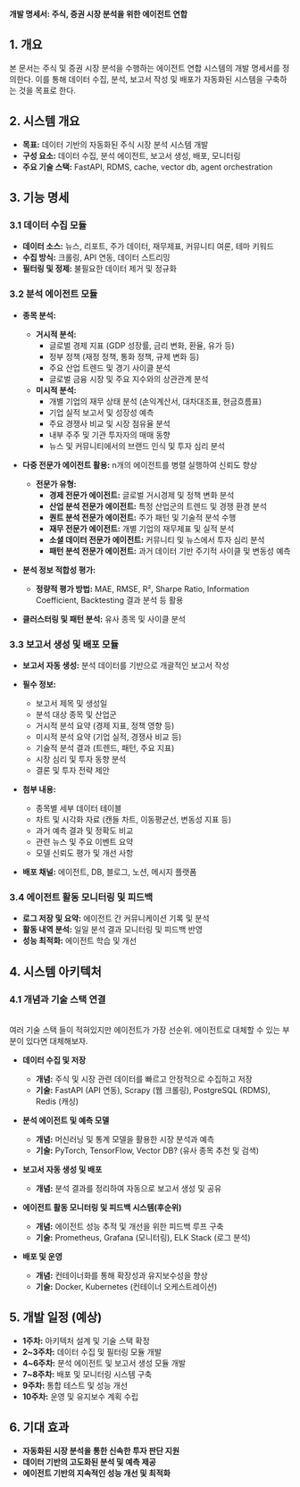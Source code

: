 **개발 명세서: 주식, 증권 시장 분석을 위한 에이전트 연합**

## 1. 개요

본 문서는 주식 및 증권 시장 분석을 수행하는 에이전트 연합 시스템의 개발 명세서를 정의한다. 이를 통해 데이터 수집, 분석, 보고서 작성 및 배포가 자동화된 시스템을 구축하는 것을 목표로 한다.

## 2. 시스템 개요

- **목표:** 데이터 기반의 자동화된 주식 시장 분석 시스템 개발
- **구성 요소:** 데이터 수집, 분석 에이전트, 보고서 생성, 배포, 모니터링
- **주요 기술 스택:** FastAPI, RDMS, cache, vector db, agent orchestration

## 3. 기능 명세

### 3.1 데이터 수집 모듈

- **데이터 소스:** 뉴스, 리포트, 주가 데이터, 재무제표, 커뮤니티 여론, 테마 키워드
- **수집 방식:** 크롤링, API 연동, 데이터 스트리밍
- **필터링 및 정제:** 불필요한 데이터 제거 및 정규화

### 3.2 분석 에이전트 모듈

- **종목 분석:**

  - **거시적 분석:**
    - 글로벌 경제 지표 (GDP 성장률, 금리 변화, 환율, 유가 등)
    - 정부 정책 (재정 정책, 통화 정책, 규제 변화 등)
    - 주요 산업 트렌드 및 경기 사이클 분석
    - 글로벌 금융 시장 및 주요 지수와의 상관관계 분석
  - **미시적 분석:**
    - 개별 기업의 재무 상태 분석 (손익계산서, 대차대조표, 현금흐름표)
    - 기업 실적 보고서 및 성장성 예측
    - 주요 경쟁사 비교 및 시장 점유율 분석
    - 내부 주주 및 기관 투자자의 매매 동향
    - 뉴스 및 커뮤니티에서의 브랜드 인식 및 투자 심리 분석

- **다중 전문가 에이전트 활용:** n개의 에이전트를 병렬 실행하여 신뢰도 향상

  - **전문가 유형:**
    - **경제 전문가 에이전트:** 글로벌 거시경제 및 정책 변화 분석
    - **산업 분석 전문가 에이전트:** 특정 산업군의 트렌드 및 경쟁 환경 분석
    - **퀀트 분석 전문가 에이전트:** 주가 패턴 및 기술적 분석 수행
    - **재무 전문가 에이전트:** 개별 기업의 재무제표 및 실적 분석
    - **소셜 데이터 전문가 에이전트:** 커뮤니티 및 뉴스에서 투자 심리 분석
    - **패턴 분석 전문가 에이전트:** 과거 데이터 기반 주기적 사이클 및 변동성 예측

- **분석 정보 적합성 평가:**

  - **정량적 평가 방법:** MAE, RMSE, R², Sharpe Ratio, Information Coefficient, Backtesting 결과 분석 등 활용

- **클러스터링 및 패턴 분석:** 유사 종목 및 사이클 분석

### 3.3 보고서 생성 및 배포 모듈

- **보고서 자동 생성:** 분석 데이터를 기반으로 개괄적인 보고서 작성

- **필수 정보:**

  - 보고서 제목 및 생성일
  - 분석 대상 종목 및 산업군
  - 거시적 분석 요약 (경제 지표, 정책 영향 등)
  - 미시적 분석 요약 (기업 실적, 경쟁사 비교 등)
  - 기술적 분석 결과 (트렌드, 패턴, 주요 지표)
  - 시장 심리 및 투자 동향 분석
  - 결론 및 투자 전략 제안

- **첨부 내용:**

  - 종목별 세부 데이터 테이블
  - 차트 및 시각화 자료 (캔들 차트, 이동평균선, 변동성 지표 등)
  - 과거 예측 결과 및 정확도 비교
  - 관련 뉴스 및 주요 이벤트 요약
  - 모델 신뢰도 평가 및 개선 사항

- **배포 채널:** 에이전트, DB, 블로그, 노션, 메시지 플랫폼

### 3.4 에이전트 활동 모니터링 및 피드백

- **로그 저장 및 요약:** 에이전트 간 커뮤니케이션 기록 및 분석
- **활동 내역 분석:** 일일 분석 결과 모니터링 및 피드백 반영
- **성능 최적화:** 에이전트 학습 및 개선

## 4. 시스템 아키텍처

### 4.1 개념과 기술 스택 연결

\
여러 기술 스택 들이 적혀있지만 에이전트가 가장 선순위. 에이전트로 대체할 수 있는 부분이 있다면 대체해보자.

- **데이터 수집 및 저장**

  - **개념:** 주식 및 시장 관련 데이터를 빠르고 안정적으로 수집하고 저장
  - **기술:** FastAPI (API 연동), Scrapy (웹 크롤링), PostgreSQL (RDMS), Redis (캐싱)

- **분석 에이전트 및 예측 모델**

  - **개념:** 머신러닝 및 통계 모델을 활용한 시장 분석과 예측
  - **기술:** PyTorch, TensorFlow, Vector DB? (유사 종목 추천 및 검색)

- **보고서 자동 생성 및 배포**

  - **개념:** 분석 결과를 정리하여 자동으로 보고서 생성 및 공유

- **에이전트 활동 모니터링 및 피드백 시스템(후순위)**

  - **개념:** 에이전트 성능 추적 및 개선을 위한 피드백 루프 구축
  - **기술:** Prometheus, Grafana (모니터링), ELK Stack (로그 분석)

- **배포 및 운영**

  - **개념:** 컨테이너화를 통해 확장성과 유지보수성을 향상
  - **기술:** Docker, Kubernetes (컨테이너 오케스트레이션)

## 5. 개발 일정 (예상)

- **1주차:** 아키텍처 설계 및 기술 스택 확정
- **2\~3주차:** 데이터 수집 및 필터링 모듈 개발
- **4\~6주차:** 분석 에이전트 및 보고서 생성 모듈 개발
- **7\~8주차:** 배포 및 모니터링 시스템 구축
- **9주차:** 통합 테스트 및 성능 개선
- **10주차:** 운영 및 유지보수 계획 수립

## 6. 기대 효과

- **자동화된 시장 분석을 통한 신속한 투자 판단 지원**
- **데이터 기반의 고도화된 분석 및 예측 제공**
- **에이전트 기반의 지속적인 성능 개선 및 최적화**

